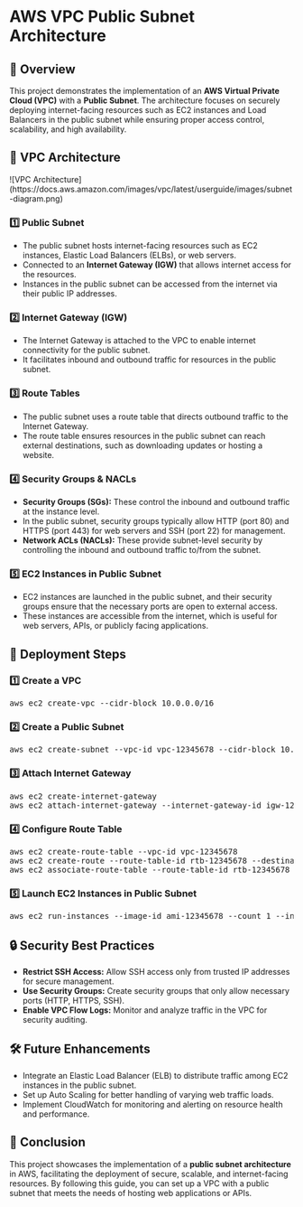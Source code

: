 <h1> AWS VPC Public Subnet Architecture </h1>

<h2> 📌 Overview </h2>
<p>
This project demonstrates the implementation of an <strong>AWS Virtual Private Cloud (VPC)</strong> with a 
<strong>Public Subnet</strong>. The architecture focuses on securely deploying internet-facing resources such as EC2 instances and Load Balancers in the public subnet while ensuring proper access control, scalability, and high availability.
</p>

<h2> 🔹 VPC Architecture </h2>
![VPC Architecture](https://docs.aws.amazon.com/images/vpc/latest/userguide/images/subnet-diagram.png)

<h3> 1️⃣ Public Subnet </h3>
<ul>
    <li> The public subnet hosts internet-facing resources such as EC2 instances, Elastic Load Balancers (ELBs), or web servers. </li>
    <li> Connected to an <strong>Internet Gateway (IGW)</strong> that allows internet access for the resources. </li>
    <li> Instances in the public subnet can be accessed from the internet via their public IP addresses. </li>
</ul>

<h3> 2️⃣ Internet Gateway (IGW) </h3>
<ul>
    <li> The Internet Gateway is attached to the VPC to enable internet connectivity for the public subnet. </li>
    <li> It facilitates inbound and outbound traffic for resources in the public subnet. </li>
</ul>

<h3> 3️⃣ Route Tables </h3>
<ul>
    <li> The public subnet uses a route table that directs outbound traffic to the Internet Gateway. </li>
    <li> The route table ensures resources in the public subnet can reach external destinations, such as downloading updates or hosting a website. </li>
</ul>

<h3> 4️⃣ Security Groups & NACLs </h3>
<ul>
    <li> <strong>Security Groups (SGs):</strong> These control the inbound and outbound traffic at the instance level. </li>
    <li> In the public subnet, security groups typically allow HTTP (port 80) and HTTPS (port 443) for web servers and SSH (port 22) for management. </li>
    <li> <strong>Network ACLs (NACLs):</strong> These provide subnet-level security by controlling the inbound and outbound traffic to/from the subnet. </li>
</ul>

<h3> 5️⃣ EC2 Instances in Public Subnet </h3>
<ul>
    <li> EC2 instances are launched in the public subnet, and their security groups ensure that the necessary ports are open to external access. </li>
    <li> These instances are accessible from the internet, which is useful for web servers, APIs, or publicly facing applications. </li>
</ul>

<h2> 🚀 Deployment Steps </h2>

<h3> 1️⃣ Create a VPC </h3>
<pre>
aws ec2 create-vpc --cidr-block 10.0.0.0/16
</pre>

<h3> 2️⃣ Create a Public Subnet </h3>
<pre>
aws ec2 create-subnet --vpc-id vpc-12345678 --cidr-block 10.0.1.0/24 --availability-zone us-east-1a
</pre>

<h3> 3️⃣ Attach Internet Gateway </h3>
<pre>
aws ec2 create-internet-gateway
aws ec2 attach-internet-gateway --internet-gateway-id igw-12345678 --vpc-id vpc-12345678
</pre>

<h3> 4️⃣ Configure Route Table </h3>
<pre>
aws ec2 create-route-table --vpc-id vpc-12345678
aws ec2 create-route --route-table-id rtb-12345678 --destination-cidr-block 0.0.0.0/0 --gateway-id igw-12345678
aws ec2 associate-route-table --route-table-id rtb-12345678 --subnet-id subnet-12345678
</pre>

<h3> 5️⃣ Launch EC2 Instances in Public Subnet </h3>
<pre>
aws ec2 run-instances --image-id ami-12345678 --count 1 --instance-type t2.micro --subnet-id subnet-12345678 --key-name my-key
</pre>

<h2> 🔒 Security Best Practices </h2>
<ul>
    <li> <strong>Restrict SSH Access:</strong> Allow SSH access only from trusted IP addresses for secure management. </li>
    <li> <strong>Use Security Groups:</strong> Create security groups that only allow necessary ports (HTTP, HTTPS, SSH). </li>
    <li> <strong>Enable VPC Flow Logs:</strong> Monitor and analyze traffic in the VPC for security auditing. </li>
</ul>

<h2> 🛠 Future Enhancements </h2>
<ul>
    <li> Integrate an Elastic Load Balancer (ELB) to distribute traffic among EC2 instances in the public subnet. </li>
    <li> Set up Auto Scaling for better handling of varying web traffic loads. </li>
    <li> Implement CloudWatch for monitoring and alerting on resource health and performance. </li>
</ul>

<h2> 📌 Conclusion </h2>
<p>
This project showcases the implementation of a <strong>public subnet architecture</strong> in AWS, facilitating the deployment of secure, scalable, and internet-facing resources. By following this guide, you can set up a VPC with a public subnet that meets the needs of hosting web applications or APIs.
</p>

